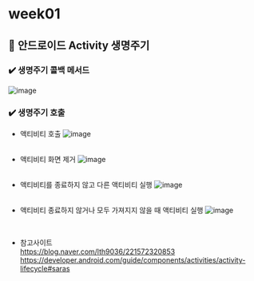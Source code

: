 # week01
## 📌 안드로이드 Activity 생명주기

### ✔️ 생명주기 콜백 메서드

![image](https://github.com/AndroidStudy2024/03/assets/113662682/f786fbee-9a35-40ec-a992-b0ff677f3499)

### ✔️ 생명주기 호출 
* 액티비티 호출
![image](https://github.com/AndroidStudy2024/03/assets/113662682/e750c350-17fe-4670-bd0b-a17b817722d2)
  </br>
    </br>
* 액티비티 화면 제거
![image](https://github.com/AndroidStudy2024/03/assets/113662682/dbefa2cf-0e84-49b5-abf6-e5e850741e33)
  </br>
    </br>
* 액티비티를 종료하지 않고 다른 액티비티 실행
 ![image](https://github.com/AndroidStudy2024/03/assets/113662682/53a05c6d-60d5-4cf7-95f5-7ab74d707276)
  </br>
    </br>
* 액티비티 종료하지 않거나 모두 가져지지 않을 때 액티비티 실행
![image](https://github.com/AndroidStudy2024/03/assets/113662682/b9f65813-8fc0-47dc-81ed-e774bc0be0b3)

    </br>

* 참고사이트</br>
  https://blog.naver.com/lth9036/221572320853
  </br>
  https://developer.android.com/guide/components/activities/activity-lifecycle#saras
  





